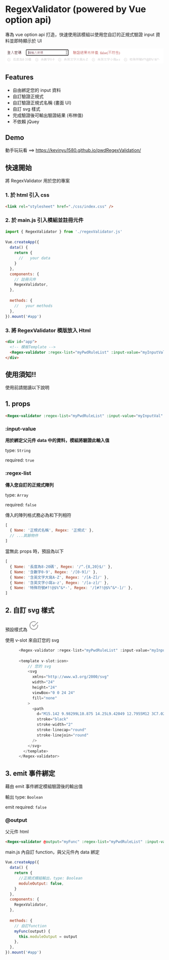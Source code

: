 # RegexValidator (powered by Vue option api)

專為 vue option api 打造，快速使用該模組以使用您自訂的正規式驗證 input 資料並即時顯示於 UI

![Alt Text](./demoSrc/demoGIF.gif)

## Features

- 自由綁定您的 input 資料
- 自訂驗證正規式
- 自訂驗證正規式名稱 (畫面 UI)
- 自訂 svg 樣式
- 完成驗證後可輸出驗證結果 (布林值)
- 不依賴 jQuey

## Demo

動手玩玩看 ==> https://kevinyu1580.github.io/pwdRegexValidation/

## 快速開始

將 RegexValidator 用於您的專案

### 1. 於 html 引入 css

```html
<link rel="stylesheet" href="./css/index.css" />
```

### 2. 於 main.js 引入模組並註冊元件

```javascript
import { RegexValidator } from './regexValidator.js'

Vue.createApp({
  data() {
    return {
      //   your data
    }
  },
  components: {
    // 註冊元件
    RegexValidator,
  },

  methods: {
    //   your methods
  },
}).mount('#app')
```

### 3. 將 RegexValidator 模版放入 Html

```html
<div id="app">
  <!-- 模板Template -->
  <Regex-validator :regex-list="myPwdRuleList" :input-value="myInputVal" @output="updatePwdModuleOutput" />
</div>
```

## 使用須知!!

使用前請閱讀以下說明

## 1. props

```html
<Regex-validator :regex-list="myPwdRuleList" :input-value="myInputVal" @output="updatePwdModuleOutput" />
```

### **:input-value**

**用於綁定父元件 data 中的資料，模組將驗證此輸入值**

type: `String`

required: `true`

### **:regex-list**

**傳入您自訂的正規式陣列**

type: `Array`

required: `false`

傳入的陣列格式務必為和下列相符

```javascript
[
  { Name: '正規式名稱', Regex: '正規式' },
  // ...其餘物件
]
```

當無此 props 時，預設為以下

```javascript
[
  { Name: '長度為8-20碼', Regex: '/^.{8,20}$/' },
  { Name: '含數字0-9', Regex: '/[0-9]/' },
  { Name: '含英文字大寫A-Z', Regex: '/[A-Z]/' },
  { Name: '含英文字小寫a-z', Regex: '/[a-z]/' },
  { Name: '特殊符號#?!@$%^&*-', Regex: '/[#?!@$%^&*-]/' },
]
```

## 2. 自訂 svg 樣式

預設樣式為 ![Alt Text](./demoSrc/defaultIcon.svg)

使用 v-slot 來自訂您的 svg

```javascript
      <Regex-validator :regex-list="myPwdRuleList" :input-value="myInputVal" />

      <template v-slot:icon>
          // 您的 svg
          <svg
            xmlns="http://www.w3.org/2000/svg"
            width="24"
            height="24"
            viewBox="0 0 24 24"
            fill="none"
          >
            <path
              d="M15.142 9.98299L10.875 14.25L9.42049 12.7955M12 3C7.02944 3 3 7.02944 3 12C3 16.9706 7.02944 21 12 21C16.9706 21 21 16.9706 21 12C21 7.02944 16.9706 3 12 3Z"
              stroke="black"
              stroke-width="2"
              stroke-linecap="round"
              stroke-linejoin="round"
            />
          </svg>
        </template>
      </Regex-validator>
```

## 3. emit 事件綁定

藉由 emit 事件綁定模組驗證後的輸出值

輸出 type: `Boolean`

emit required: `false`

### **@output**

父元件 html

```html
<Regex-validator @output="myFunc" :regex-list="myPwdRuleList" :input-value="myInputVal" />
```

main.js 內自訂 function，與父元件內 data 綁定

```javascript
Vue.createApp({
  data() {
    return {
      //正規式模組輸出，type: Boolean
      moduleOutput: false,
    }
  },
  components: {
    RegexValidator,
  },

  methods: {
    // 自訂function
    myFunc(output) {
      this.moduleOutput = output
    },
  },
}).mount('#app')
```

